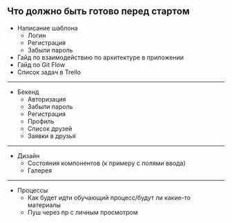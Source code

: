 
## Что должно быть готово перед стартом

- Написание шаблона
	- Логин
	- Регистрация
	- Забыли пароль 
- Гайд по взаимодействию по архитектуре в приложении
- Гайд по Git Flow
- Список задач в Trello
- -----
- Бекенд
	- Авторизация
	- Забыли пароль
	- Регистрация
	- Профиль
	- Список друзей
	- Заявки в друзья
- ---
- Дизайн
	- Состояния компонентов (к примеру с полями ввода)
	- Галерея
- ---
- Процессы
	- Как будет идти обучающий процесс/будут ли какие-то материалы
	- Пуш через пр с личным просмотром
